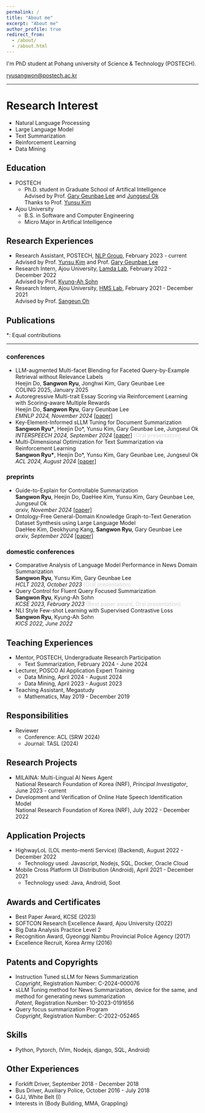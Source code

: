 ```yaml
---
permalink: /
title: "About me"
excerpt: "About me"
author_profile: true
redirect_from: 
  - /about/
  - /about.html
---
```


I'm PhD student at Pohang university of Science & Technology (POSTECH).

ryusangwon@postech.ac.kr

----

Research Interest
======
- Natural Language Processing
- Large Language Model
- Text Summarization
- Reinforcement Learning
- Data Mining

Education
-----
- POSTECH
  - Ph.D. student in Graduate School of Artifical Intelligence
                  <br>Advised by Prof. <a href="https://sites.google.com/view/gary-geunbae-lee/">Gary Geunbae Lee</a> and
                  <a href="https://sites.google.com/view/jungseulok">Jungseul Ok</a>
                  <br>Thanks to Prof. <a href="https://www.yunsukim.me/">Yunsu Kim</a>
- Ajou University
  - B.S. in Software and Computer Engineering
  - Micro Major in Artifical Intelligence

Research Experiences
------
- Research Assistant, POSTECH, <a href="https://sites.google.com/view/nlppostech/">NLP Group</a>, February 2023 - current<br>Advised by Prof. <a href="https://www.yunsukim.me/">Yunsu Kim</a> and Prof. <a href="https://sites.google.com/view/gary-geunbae-lee/">Gary Geunbae Lee</a> 
- Research Intern, Ajou University, <a href="https://sites.google.com/site/kasohn/group/">Lamda Lab</a>, February 2022 - December 2022<br>Advised by Prof. <a href="https://sites.google.com/site/kasohn/group/">Kyung-Ah Sohn</a>
- Research Intern, Ajou University, <a href="https://sites.google.com/view/hmsl/">HMS Lab</a>, February 2021 - December 2021<br>Advised by Prof. <a href="https://sites.google.com/view/sangeunoh/">Sangeun Oh</a>

Publications
-----
*: Equal contributions

----

### conferences
<!-- - Towards Prompt Generalization: Grammar-aware Cross-Prompt Automated Essay Scoring<br>Heejin Do, Taehee Park, <b>Sangwon Ryu</b>, Gary Geunbae Lee<br> <span style="font-style: italic;"></span>NAACL 2025, April 2025 
- Revisiting Early Detection of Sexual Predators via Turn-level Optimization<br>Jinmyeong an, <b>Sangwon Ryu</b>, Heejin Do, Yunsu Kim, Jungseul Ok, Gary Geunbae Lee<br> <span style="font-style: italic;"></span>NAACL 2025, April 2025  -->
- LLM-augmented Multi-facet Blending for Faceted Query-by-Example Retrieval without Relevance Labels<br>Heejin Do, <b>Sangwon Ryu</b>, Jonghwi Kim, Gary Geunbae Lee<br> <span style="font-style: italic;"></span>COLING 2025, January 2025 
- Autoregressive Multi-trait Essay Scoring via Reinforcement Learning with Scoring-aware Multiple Rewards<br>Heejin Do, <b>Sangwon Ryu</b>, Gary Geunbae Lee<br> <span style="font-style: italic;">EMNLP 2024, November 2024 </span> <a href="https://aclanthology.org/2024.emnlp-main.917/">[paper]</a>
- Key-Element-Informed sLLM Tuning for Document Summarization<br><b>Sangwon Ryu\*</b>, Heejin Do*, Yunsu Kim, Gary Geunbae Lee, Jungseul Ok <br> <span style="font-style: italic;"> INTERSPEECH 2024, September 2024 </span> <a href="https://www.isca-archive.org/interspeech_2024/ryu24_interspeech.html#">[paper]</a> <span style="color:lightgray;">(Oral presentation)</span>
- Multi-Dimensional Optimization for Text Summarization via Reinforcement Learning<br><b>Sangwon Ryu\*</b>, Heejin Do*, Yunsu Kim, Gary Geunbae Lee, Jungseul Ok<br> <span style="font-style: italic;">ACL 2024, August 2024 </span> <a href="https://aclanthology.org/2024.acl-long.319/">[paper]</a>


### preprints
- Guide-to-Explain for Controllable Summarization <br><b>Sangwon Ryu</b>, Heejin Do, DaeHee Kim, Yunsu Kim, Gary Geunbae Lee, Jungseul Ok<br> <span style="font-style: italic;">arxiv, November 2024 </span> <a href="https://arxiv.org/abs/2411.12460/">[paper]</a>
- Ontology-Free General-Domain Knowledge Graph-to-Text Generation Dataset Synthesis using Large Language Model<br>DaeHee Kim, Deokhyung Kang, <b>Sangwon Ryu</b>, Gary Geunbae Lee<br> <span style="font-style: italic;">arxiv, September 2024 </span> <a href="https://arxiv.org/abs/2409.07088/">[paper]</a>


### domestic conferences

- Comparative Analysis of Language Model Performance in News Domain Summarization<br>
                  <b>Sangwon Ryu</b>, Yunsu Kim, Gary Geunbae Lee <br> <span style="font-style: italic;"> HCLT 2023, October 2023 </span><span style="color:lightgray;">(Oral presentation)</span>
- Query Control for Fluent Query Focused Summarization<br>
                  <b>Sangwon Ryu</b>, Kyung-Ah Sohn <br> <span style="font-style: italic;"> KCSE 2023, February 2023 </span><span style="color:lightgray;">(Best paper award, Oral presentation)</span>
- NLI Style Few-shot Learning with Supervised Contrastive Loss<br>
                  <b>Sangwon Ryu</b>, Kyung-Ah Sohn <br> <span style="font-style: italic;">
                      KICS 2022, June 2022 </span>

Teaching Experiences
------
<!-- - Teaching Assistant, POSTECH
  - Programming & Problem solving, Spring 2025 -->
- Mentor, POSTECH, Undergraduate Research Participation
  - Text Summarization, February 2024 - June 2024
- Lecturer, POSCO AI Application Expert Training
  - Data Mining, April 2024 - August 2024
  - Data Mining, April 2023 - August 2023
- Teaching Assistant, Megastudy
  - Mathematics, May 2019 - December 2019
  
Responsibilities
-----
- Reviewer
  - Conference: ACL (SRW 2024)
  - Journal: TASL (2024)

Research Projects
-----
- MILAINA: Multi-Lingual AI News Agent<br>National Research Foundation of Korea (NRF), *Principal Investigator*, June 2023 - current
- Development and Verification of Online Hate Speech Identification Model<br>National Research Foundation of Korea (NRF), July 2022 - December 2022

Application Projects
-----
- HighwayLoL (LOL mento-menti Service) (Backend), August 2022 - December 2022
  - Technology used: Javascript, Nodejs, SQL, Docker, Oracle Cloud
- Mobile Cross Platform UI Distribution (Android), April 2021 - December 2021
  - Technology used: Java, Android, Soot

Awards and Certificates
-----
- Best Paper Award, KCSE (2023)
- SOFTCON Research Excellence Award, Ajou University (2022)
- Big Data Analysis Practice Level 2
- Recognition Award, Gyeonggi Nambu Provincial Police Agency (2017)
- Excellence Recruit, Korea Army (2016)

Patents and Copyrights
-----
- Instruction Tuned sLLM for News Summarization<br>*Copyright*, Registration Number: C-2024-000076
- sLLM Tuning method for News Summarization, device for the same, and method for generating news summarization<br>*Patent*, Registration Number: 10-2023-0191656
- Query focus summarization Program <br>*Copyright*, Registration Number: C-2022-052465

Skills
-----
- Python, Pytorch, (Vim, Nodejs, django, SQL, Android)

Other Experiences
-----
- Forklift Driver, September 2018 - December 2018
- Bus Driver, Auxiliary Police, October 2016 - July 2018
- GJJ, White Belt (I)
- Interests in {Body Building, MMA, Grappling}